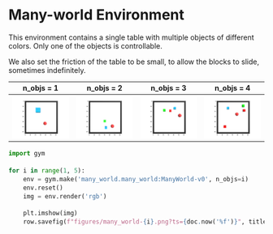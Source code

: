 
# Many-world Environment

This environment contains a single table with multiple objects of 
different colors. Only one of the objects is controllable.

We also set the friction of the table to be small, to allow the 
blocks to slide, sometimes indefinitely.

| **n_objs = 1** | **n_objs = 2** | **n_objs = 3** | **n_objs = 4** |
|:--------------:|:--------------:|:--------------:|:--------------:|
| <img style="align-self:center;" src="figures/many_world-1.png?ts=394888" image="None" styles="{'margin': '0.5em'}" width="None" height="None"/> | <img style="align-self:center;" src="figures/many_world-2.png?ts=643944" image="None" styles="{'margin': '0.5em'}" width="None" height="None"/> | <img style="align-self:center;" src="figures/many_world-3.png?ts=766356" image="None" styles="{'margin': '0.5em'}" width="None" height="None"/> | <img style="align-self:center;" src="figures/many_world-4.png?ts=901073" image="None" styles="{'margin': '0.5em'}" width="None" height="None"/> |

```python
import gym

for i in range(1, 5):
    env = gym.make('many_world.many_world:ManyWorld-v0', n_objs=i)
    env.reset()
    img = env.render('rgb')

    plt.imshow(img)
    row.savefig(f"figures/many_world-{i}.png?ts={doc.now('%f')}", title=f"n_objs = {i}")
```
